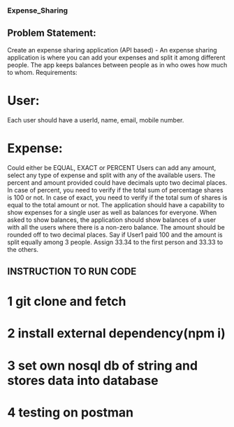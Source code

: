 ### Expense_Sharing
## Problem Statement:
Create an expense sharing application (API based) - An expense sharing application is where you can add your expenses and split it among different people. The app keeps balances between people as in who owes how much to whom.
Requirements:
# User:
 Each user should have a userId, name, email, mobile number.

 # Expense:
 Could either be EQUAL, EXACT or PERCENT
Users can add any amount, select any type of expense and split with any of the available users.
The percent and amount provided could have decimals upto two decimal places.
In case of percent, you need to verify if the total sum of percentage shares is 100 or not.
In case of exact, you need to verify if the total sum of shares is equal to the total amount or not.
The application should have a capability to show expenses for a single user as well as balances for everyone.
When asked to show balances, the application should show balances of a user with all the users where there is a non-zero balance.
The amount should be rounded off to two decimal places. Say if User1 paid 100 and the amount is split equally among 3 people. Assign 33.34 to the first person and 33.33 to the others.

## INSTRUCTION TO RUN CODE

# 1 git clone and fetch

# 2 install external dependency(npm i)

# 3 set own nosql db of string and stores data into database

# 4 testing on postman



